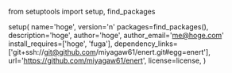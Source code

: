 from setuptools import setup, find_packages

setup(
    name='hoge',
    version='n'
    packages=find_packages(),
    description='hoge',
    author='hoge',
    author_email='me@hoge.com'
    install_requires=['hoge', 'fuga'],
    dependency_links=['git+ssh://git@github.com/miyagaw61/enert.git#egg=enert'],
    url='https://github.com/miyagaw61/enert',
    license=license,
)
